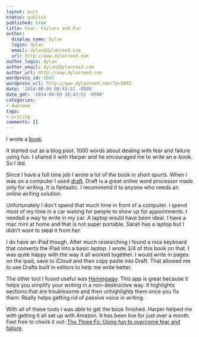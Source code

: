 ```yaml
---
layout: post
status: publish
published: true
title: Fear, Failure and Fun
author:
  display_name: Dylan
  login: dylan
  email: dylan@dylanreed.com
  url: http://www.dylanreed.com
author_login: dylan
author_email: dylan@dylanreed.com
author_url: http://www.dylanreed.com
wordpress_id: 1843
wordpress_url: http://www.dylanreed.com/?p=1843
date: '2014-08-09 09:43:51 -0500'
date_gmt: '2014-08-09 16:43:51 -0500'
categories:
- Awesome
tags:
- writing
comments: []
---
```

<p>I wrote a <a href="http://www.amazon.com/dp/B00L9MCJHK">book</a>.</p>
<p>It started out as a blog post. 1000 words about dealing with fear and failure using fun. I shared it with Harper and he encouraged me to write an e-book. So I did.</p>
<p>Since I have a full time job I wrote a lot of the book in short spurts. When I was on a computer I used <a href="http://www.draftin.com">draft</a>. Draft is a great online word processor made only for writing. It is fantastic. I recommend it to anyone who needs an online writing solution.</p>
<p>Unfortunately I don't spend that much time in front of a computer. I spend most of my time in a car waiting for people to show up for appointments. I needed a way to write in my car. A laptop would have been ideal. I have a mac mini at home and that is not super portable. Sarah has a laptop but I didn't want to steal it from her.</p>
<p>I do have an iPad though. After much researching I found a nice keyboard that converts the iPad into a basic laptop. I wrote 3/4 of this book on that. I was quite happy with the way it all worked together. I would write in pages on the ipad, save to iCloud and then copy paste into Draft. That allowed me to use Drafts built in editors to help me write better.</p>
<p>The other tool I found useful was <a href="http://hemingwayapp.com">Hemingway</a>. This app is great because it helps you simplify your writing in a non-destructive way. It highlights sections that are troublesome and then unhighlights them once you fix them. Really helps getting rid of passive voice in writing.</p>
<p>With all of these tools I was able to get the book finished. Harper helped me with getting it all set up with Amazon. It has been live for just over a month. Feel free to check it out:&nbsp;<a href="http://www.amazon.com/dp/B00L9MCJHK">The Three Fs: Using fun to overcome fear and failure</a>.</p>
